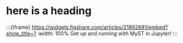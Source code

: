 # here is a heading

:::{iframe} https://widgets.figshare.com/articles/21892881/embed?show_title=1
:width: 100%
Get up and running with MyST in Jupyter!
:::